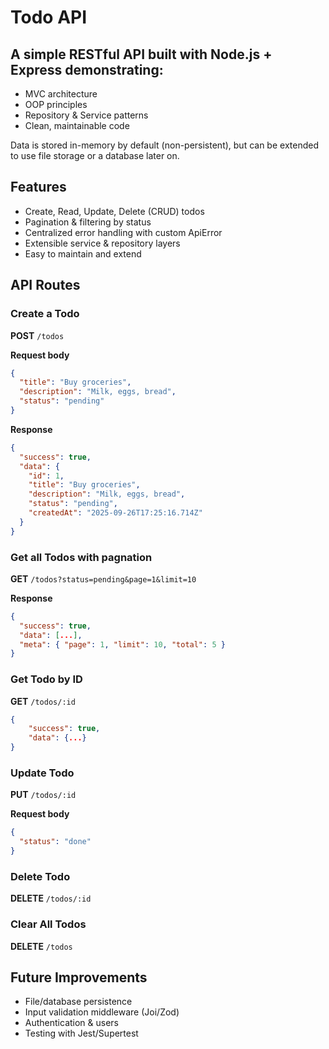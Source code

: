 # Todo API

## A simple RESTful API built with Node.js + Express demonstrating:

- MVC architecture
- OOP principles
- Repository & Service patterns
- Clean, maintainable code

Data is stored in-memory by default (non-persistent), but can be extended to use file storage or a database later on.

## Features

- Create, Read, Update, Delete (CRUD) todos
- Pagination & filtering by status
- Centralized error handling with custom ApiError
- Extensible service & repository layers
- Easy to maintain and extend

## API Routes

### Create a Todo
**POST** `/todos`

**Request body**
```json
{
  "title": "Buy groceries",
  "description": "Milk, eggs, bread",
  "status": "pending"
}
```
**Response**
```json
{
  "success": true,
  "data": {
    "id": 1,
    "title": "Buy groceries",
    "description": "Milk, eggs, bread",
    "status": "pending",
    "createdAt": "2025-09-26T17:25:16.714Z"
  }
}
```

### Get all Todos with pagnation

**GET** `/todos?status=pending&page=1&limit=10`

**Response**
```json
{
  "success": true,
  "data": [...],
  "meta": { "page": 1, "limit": 10, "total": 5 }
}
```

### Get Todo by ID

**GET** `/todos/:id`
```json
{
    "success": true,
    "data": {...}
}
```

### Update Todo

**PUT** `/todos/:id`

**Request body**
```json
{
  "status": "done"
}
```

### Delete Todo

**DELETE** `/todos/:id`

### Clear All Todos

**DELETE** `/todos`


## Future Improvements

- File/database persistence
- Input validation middleware (Joi/Zod)
- Authentication & users
- Testing with Jest/Supertest